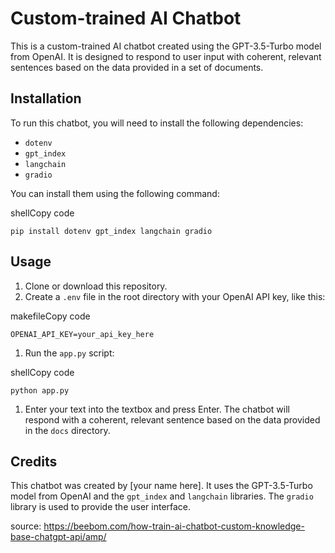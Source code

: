 Custom-trained AI Chatbot
=========================

This is a custom-trained AI chatbot created using the GPT-3.5-Turbo model from OpenAI. It is designed to respond to user input with coherent, relevant sentences based on the data provided in a set of documents.

Installation
------------

To run this chatbot, you will need to install the following dependencies:

-   `dotenv`
-   `gpt_index`
-   `langchain`
-   `gradio`

You can install them using the following command:

shellCopy code

`pip install dotenv gpt_index langchain gradio`

Usage
-----

1.  Clone or download this repository.
2.  Create a `.env` file in the root directory with your OpenAI API key, like this:

makefileCopy code

`OPENAI_API_KEY=your_api_key_here`

1.  Run the `app.py` script:

shellCopy code

`python app.py`

1.  Enter your text into the textbox and press Enter. The chatbot will respond with a coherent, relevant sentence based on the data provided in the `docs` directory.

Credits
-------

This chatbot was created by [your name here]. It uses the GPT-3.5-Turbo model from OpenAI and the `gpt_index` and `langchain` libraries. The `gradio` library is used to provide the user interface.

source: https://beebom.com/how-train-ai-chatbot-custom-knowledge-base-chatgpt-api/amp/